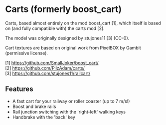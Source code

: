 Carts (formerly boost_cart)
==========================

Carts, based almost entirely on the mod boost_cart [1], which
itself is based on (and fully compatible with) the carts mod [2].

The model was originally designed by stujones11 [3] (CC-0).

Cart textures are based on original work from PixelBOX by Gambit (permissive
license).


[1] https://github.com/SmallJoker/boost_cart/  
[2] https://github.com/PilzAdam/carts/  
[3] https://github.com/stujones11/railcart/


Features
----------
- A fast cart for your railway or roller coaster (up to 7 m/s!)
- Boost and brake rails
- Rail junction switching with the 'right-left' walking keys
- Handbrake with the 'back' key
